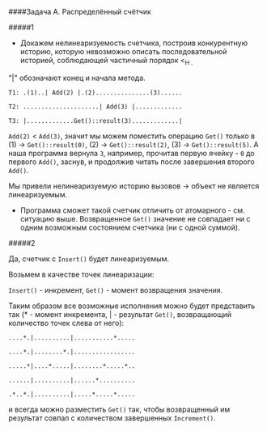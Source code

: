 ####Задача A. Распределённый счётчик

#####1
 
* Докажем нелинеаризуемость счетчика, построив конкурентную историю, которую невозможно описать последовательной историей, соблюдающей частичный порядок <<sub>H .

"|" обозначают конец и начала метода.

 `T1: .(1)..| Add(2) |.(2)...............(3)......`

 `T2: .....................| Add(3) |.............`

 `T3: |.............Get()::result(3).............|`

`Add(2)` < `Add(3)`, значит мы можем поместить операцию `Get()` только в (1) -> `Get()::result(0)`, (2) -> `Get()::result(2)`, (3) -> `Get()::result(5)`. А наша программа вернула `3`, например, прочитав первую ячейку - `0` до первого `Add()`, заснув, и продолжив читать после завершения второго `Add()`.

Мы привели нелинеаризуемую историю вызовов -> объект не является линеаризуемым.

* Программа сможет такой счетчик отличить от атомарного - см. ситуацию выше. Возвращенное `Get()` значение не совпадает ни с одним возможным состоянием счетчика (ни с одной суммой).

#####2

Да, счетчик с `Insert()` будет линеаризуемым.

Возьмем в качестве точек линеаризации:

`Insert()` - инкремент, `Get()` - момент возвращения значения. 

Таким образом все возможные исполнения можно будет представить так (* - момент инкремента, | - результат `Get()`, возвращающий количество точек слева от него):

`....*.|..........|...........*.....`

`....*.|........*.|.................`

`.....*|....*.....|........*.....*..`

`......|..........|......*..........`

`.*..*.|..........|.....*.....*.....`

и всегда можно разместить `Get()` так, чтобы возвращенный им результат совпал с количеством завершенных `Increment()`. 
